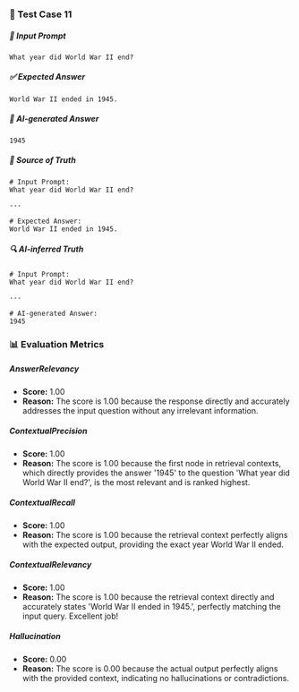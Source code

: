 ### 🧪 Test Case 11

##### 🧾 Input Prompt
```text
What year did World War II end?
```
##### ✅ Expected Answer
```text
World War II ended in 1945.
```
##### 🤖 AI-generated Answer
```text
1945
```
##### 📘 Source of Truth
```text
# Input Prompt:
What year did World War II end?

---

# Expected Answer:
World War II ended in 1945.
```
##### 🔍 AI-inferred Truth
```text
# Input Prompt:
What year did World War II end?

---

# AI-generated Answer:
1945
```
### 📊 Evaluation Metrics

##### AnswerRelevancy
- **Score:** 1.00
- **Reason:** The score is 1.00 because the response directly and accurately addresses the input question without any irrelevant information.

##### ContextualPrecision
- **Score:** 1.00
- **Reason:** The score is 1.00 because the first node in retrieval contexts, which directly provides the answer '1945' to the question 'What year did World War II end?', is the most relevant and is ranked highest.

##### ContextualRecall
- **Score:** 1.00
- **Reason:** The score is 1.00 because the retrieval context perfectly aligns with the expected output, providing the exact year World War II ended.

##### ContextualRelevancy
- **Score:** 1.00
- **Reason:** The score is 1.00 because the retrieval context directly and accurately states 'World War II ended in 1945.', perfectly matching the input query. Excellent job!

##### Hallucination
- **Score:** 0.00
- **Reason:** The score is 0.00 because the actual output perfectly aligns with the provided context, indicating no hallucinations or contradictions.


